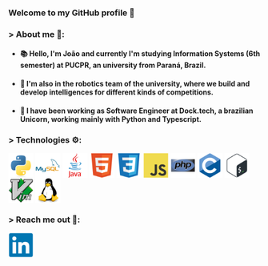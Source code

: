 ### Welcome to my GitHub profile 👋

### > About me 🔋:
 - #### 📚 Hello, I'm João and currently I'm studying Information Systems (6th semester) at PUCPR, an university from Paraná, Brazil.
 - #### 🤖 I'm also in the robotics team of the university, where we build and develop intelligences for different kinds of competitions.
 - #### 🔨 I have been working as Software Engineer at Dock.tech, a brazilian Unicorn, working mainly with Python and Typescript.
### > Technologies ⚙️:
<a><img align="center" height="50" widht="50" src="https://raw.githubusercontent.com/devicons/devicon/master/icons/python/python-original.svg" style="max-width:100%;"></a>
<a><img align="center" height="50" widht="50" src="https://raw.githubusercontent.com/devicons/devicon/master/icons/mysql/mysql-original-wordmark.svg" style="max-width:100%;"></a>
<a><img align="center" height="50" widht="50" src="https://raw.githubusercontent.com/devicons/devicon/master/icons/java/java-original-wordmark.svg" style="max-width:100%;"></a>
<a><img align="center" height="50" widht="50" src="https://raw.githubusercontent.com/devicons/devicon/master/icons/html5/html5-original.svg" style="max-width:100%;"></a>
<a><img align="center" height="50" widht="50" src="https://raw.githubusercontent.com/devicons/devicon/master/icons/css3/css3-original.svg" style="max-width:100%;"></a>
<a><img align="center" height="50" widht="50" src="https://raw.githubusercontent.com/devicons/devicon/master/icons/javascript/javascript-original.svg" style="max-width:100%;"></a>
<a><img align="center" height="50" widht="50" src="https://raw.githubusercontent.com/devicons/devicon/master/icons/php/php-original.svg" style="max-width:100%;"></a>
<a><img align="center" height="50" widht="50" src="https://raw.githubusercontent.com/devicons/devicon/master/icons/c/c-original.svg" style="max-width:100%;"></a>
<a><img align="center" height="50" widht="50" src="https://raw.githubusercontent.com/devicons/devicon/master/icons/bash/bash-original.svg" style="max-width:100%;"></a>
<a><img align="center" height="50" widht="50" src="https://raw.githubusercontent.com/devicons/devicon/master/icons/vim/vim-original.svg" style="max-width:100%;"></a>
<a><img align="center" height="50" widht="50" src="https://raw.githubusercontent.com/devicons/devicon/master/icons/linux/linux-original.svg" style="max-width:100%;"></a>
### > Reach me out 📲:
<a href="https://www.linkedin.com/in/joaovmvale"><img align="center" height="50" widht="50" src="https://raw.githubusercontent.com/devicons/devicon/master/icons/linkedin/linkedin-original.svg" style="max-width:100%;"></a>
